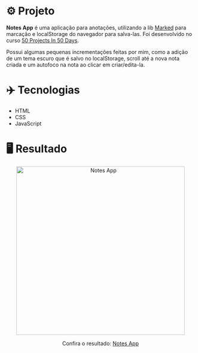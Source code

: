 # ⚙️ Projeto

**Notes App** é uma aplicação para anotações, utilizando a lib <a href="https://cdnjs.com/libraries/marked">Marked</a> para marcação e localStorage do navegador para salva-las. Foi desenvolvido no curso <a href="https://www.udemy.com/share/103Pv2AEcYdFxQQXUH">50 Projects In 50 Days</a>.

Possui algumas pequenas incrementações feitas por mim, como a adição de um tema escuro que é salvo no localStorage, scroll até a nova nota criada e um autofoco na nota ao clicar em criar/edita-la.

# ✈️ Tecnologias

- HTML
- CSS
- JavaScript

# 🖥️ Resultado

<div align="center">
  <img alt="Notes App" src="https://i.imgur.com/rcsMhVA.png" width="450px">
  <p>Confira o resultado: <a href="https://notes-app-ruuuff.netlify.app">Notes App</a></p>
</div>
